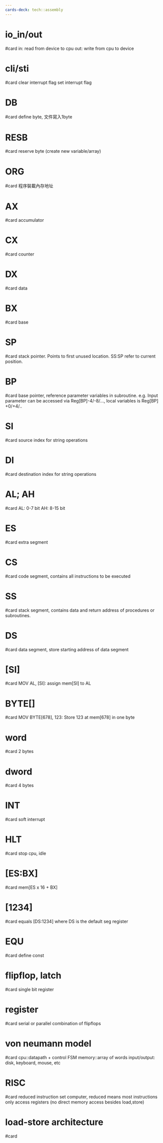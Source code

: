 ```yaml
---
cards-deck: tech::assembly
---
```


# io_in/out
#card
in: read from device to cpu
out: write from cpu to device

# cli/sti
#card
clear interrupt flag
set interrupt flag

# DB
#card
define byte, 文件寫入1byte

# RESB
#card
reserve byte (create new variable/array)

# ORG
#card
程序裝載內存地址

# AX
#card
accumulator

# CX
#card
counter

# DX
#card
data

# BX
#card
base

# SP
#card
stack pointer. Points to first unused location. SS:SP refer to current position.

# BP
#card
base pointer, reference parameter variables in subroutine. e.g. Input parameter can be accessed via Reg[BP]-4/-8/..., local variables is Reg[BP] +0/+4/..

# SI
#card
source index for string operations

# DI
#card
destination index for string operations

# AL; AH
#card
AL: 0-7 bit
AH: 8-15 bit

# ES
#card
extra segment

# CS
#card
code segment, contains all instructions to be executed

# SS
#card
stack segment, contains data and return address of procedures or subroutines.

# DS
#card
data segment, store starting address of data segment

# \[SI\]
#card
MOV AL, \[SI\]: assign mem\[SI\] to AL

# BYTE\[\]
#card
MOV BYTE[678], 123: Store 123 at mem[678] in one byte

# word
#card
2 bytes

# dword
#card
4 bytes

# INT
#card
soft interrupt

# HLT
#card
stop cpu, idle

# \[ES:BX\]
#card
mem\[ES x 16 + BX\]

# \[1234\]
#card
equals \[DS:1234\] where DS is the default seg register

# EQU
#card
define const

# flipflop, latch
#card
single bit register

# register
#card
serial or parallel combination of flipflops

# von neumann model
#card
cpu::datapath + control FSM
memory::array of words
input/output: disk, keyboard, mouse, etc

# RISC
#card
reduced instruction set computer, reduced means most instructions only access registers (no direct memory access besides load,store)

# load-store architecture
#card
